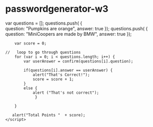 # passwordgenerator-w3

 var questions = []; 
        questions.push( {  
            question: "Pumpkins are orange",
            answer: true
        });
        questions.push( { 
            question: "MiniCoopers are made by BMW",
            answer: true
        });
        
        var score = 0;

    //   loop to go through questions 
        for (var i = 0; i < questions.length; i++) { 
            var userAnswer = confirm(questions[i].question); 
           
            if(questions[i].answer == userAnswer) {
                alert("That's Correct!"); 
                score = score + 1; 
            }
            else {
                alert ("That's not correct"); 
                 }
                
        }

       alert("Total Points "  + score);     
    </script>
    